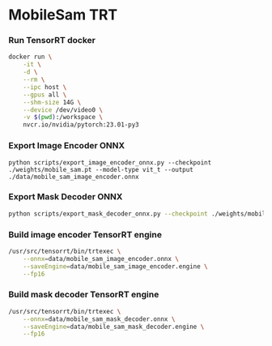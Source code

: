 # MobileSam TRT

### Run TensorRT docker

```bash
docker run \
    -it \
    -d \
    --rm \
    --ipc host \
    --gpus all \
    --shm-size 14G \
    --device /dev/video0 \
    -v $(pwd):/workspace \
    nvcr.io/nvidia/pytorch:23.01-py3
```

### Export Image Encoder ONNX

```
python scripts/export_image_encoder_onnx.py --checkpoint ./weights/mobile_sam.pt --model-type vit_t --output ./data/mobile_sam_image_encoder.onnx
```

### Export Mask Decoder ONNX

```bash
python scripts/export_mask_decoder_onnx.py --checkpoint ./weights/mobile_sam.pt --model-type vit_t --output ./data/mobile_sam_mask_decoder.onnx
```

### Build image encoder TensorRT engine

```bash
/usr/src/tensorrt/bin/trtexec \
    --onnx=data/mobile_sam_image_encoder.onnx \
    --saveEngine=data/mobile_sam_image_encoder.engine \
    --fp16
```

### Build mask decoder TensorRT engine

```bash
/usr/src/tensorrt/bin/trtexec \
    --onnx=data/mobile_sam_mask_decoder.onnx \
    --saveEngine=data/mobile_sam_mask_decoder.engine \
    --fp16
```
